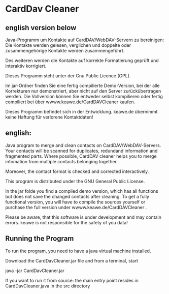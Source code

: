 CardDav Cleaner
==============

english version below
------------------------
Java-Programm um Kontakte auf CardDAV/WebDAV-Servern zu bereinigen:
Die Kontakte werden gelesen, verglichen und doppelte oder zusammengehörige Kontakte werden zusammengeführt.

Des weiteren werden die Kontakte auf korrekte Formatierung geprüft und interaktiv korrigiert.

Dieses Programm steht unter der Gnu Public Licence (GPL).

Im jar-Ordner finden Sie eine fertig compilierte Demo-Version, bei der alle Korrekturen nur demonstriert, aber nicht auf den Server zurückübertragen werden. Die Vollversion können Sie entweder selbst kompilieren oder fertig compiliert bei über wwww.keawe.de/CardDAVCleaner kaufen.

Dieses Programm befindet sich in der Entwicklung. keawe.de übernimmt keine Haftung für verlorene Kontaktdaten!



english:
--------
Java program to merge and clean contacts on CardDAV/WebDAV-Servers.
Your contacts will be scanned for duplicates, redundand information and fragmented parts. Where possible, CardDAV cleaner helps you to merge infomation from multiple contacts belonging together.

Moreover, the contact format is checked and corrected interactively.

This program is distributed under the GNU General Public License.

In the jar folde you find a compiled demo version, which has all functions but does not save the changed contacts after cleaning. To get a fully functional version, you will have to compile the sources yourself or purchase the full version under wwww.keawe.de/CardDAVCleaner .

Please be aware, that this software is under development and may contain errors. keawe is not responsible for the safety of you data!


Running the Program
-------------------

To run the program, you need to have a java virtual machine installed.

Download the CardDavCleaner.jar file and from a terminal, start

java -jar CardDavCleaner.jar


If you want to run it from source: the main entry point resides in CardDavCleaner.java in the src directory
